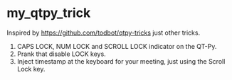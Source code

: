 # my_qtpy_trick
Inspired by https://github.com/todbot/qtpy-tricks just other tricks.


1) CAPS LOCK, NUM LOCK and SCROLL LOCK indicator on the QT-Py.
2) Prank that disable LOCK keys.
3) Inject timestamp at the keyboard for your meeting, just using the Scroll Lock key.
